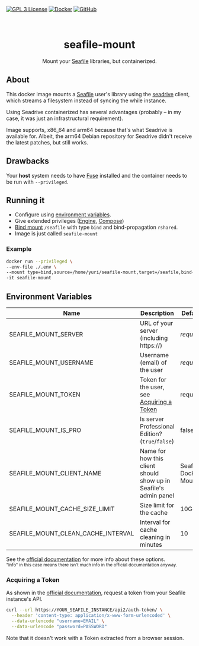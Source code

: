 [![GPL 3 License](https://img.shields.io/github/license/yuri-becker/seafile-mount?style=for-the-badge&logo=gnu&logoColor=white&color=%23A42E2B )](https://github.com/yuri-becker/seafile-mount/blob/main/LICENSE.md)
[![Docker](https://img.shields.io/docker/pulls/yuribecker/seafile-mount?style=for-the-badge&logo=docker&logoColor=white&color=%232496ED
)](https://hub.docker.com/r/yuribecker/seafile-mount)
[![GitHub](https://img.shields.io/github/stars/yuri-becker/seafile-mount?style=for-the-badge&logo=github&logoColor=white&color=%23181717)](https://github.com/yuri-becker/seafile-mount)

<br />
<div align="center">

  <h1 align="center"><strong>seafile-mount</strong></h1>

  <p align="center">
    Mount your <a href="https://www.seafile.com/en/home/">Seafile</a> libraries, but containerized.
  </p>
</div>

## About

This docker image mounts a [Seafile](https://www.seafile.com/en/home/) user's library using the [seadrive](https://help.seafile.com/drive_client/drive_client_for_linux/) client, which streams a filesystem instead of syncing the while instance.

Using Seadrive containerized has several advantages (probably – in my case, it was just an infrastructural requirement).

Image supports, x86_64 and arm64 because that's what Seadrive is available for. Albeit, the arm64 Debian repository for Seadrive didn't receive the latest patches, but still works.


## Drawbacks

Your **host** system needs to have [Fuse](https://github.com/libfuse/libfuse) installed and the container needs to be run with `--privileged`.

## Running it

* Configure using [environment variables](#environment-variables).
* Give extended privileges ([Engine](https://docs.docker.com/engine/reference/run/#runtime-privilege-and-linux-capabilities), [Compose](https://docs.docker.com/compose/compose-file/05-services/#privileged))
* [Bind mount](https://docs.docker.com/storage/bind-mounts/#use-a-bind-mount-with-compose) `/seafile` with type `bind` and bind-propagation `rshared`.
* Image is just called `seafile-mount`

### Example

```sh
docker run --privileged \
--env-file ./.env \
--mount type=bind,source=/home/yuri/seafile-mount,target=/seafile,bind-propagation=rshared \
-it seafile-mount
```


## Environment Variables

| Name                               | Description                                                          | Default              |
|------------------------------------|----------------------------------------------------------------------|----------------------|
| SEAFILE_MOUNT_SERVER               | URL of your server (including https://)                              | *required*           |
| SEAFILE_MOUNT_USERNAME             | Username (email) of the user                                         | *required*           |
| SEAFILE_MOUNT_TOKEN                | Token for the user, see [Acquiring a Token](#acquiring-a-token)      | required             |
| SEAFILE_MOUNT_IS_PRO               | Is server Professional Edition? (`true`/`false`)                     | false                |
| SEAFILE_MOUNT_CLIENT_NAME          | Name for how this client should show up in Seafile's admin panel | Seafile Docker Mount |
| SEAFILE_MOUNT_CACHE_SIZE_LIMIT     | Size limit for the cache                                             | 10GB                 |
| SEAFILE_MOUNT_CLEAN_CACHE_INTERVAL | Interval for cache cleaning in minutes                               | 10                   |

See
the [official documentation](https://help.seafile.com/drive_client/drive_client_for_linux/#running-seadrive-without-gui)
for more info about these options.<br/>
<sub>"Info" in this case means there isn't much info in the official documentation anyway.</sub>

### Acquiring a Token

As shown in the [official documentation](https://help.seafile.com/drive_client/drive_client_for_linux/#running-seadrive-without-gui), request a token from your Seafile instance's API.

```sh
curl --url https://YOUR_SEAFILE_INSTANCE/api2/auth-token/ \
  --header 'content-type: application/x-www-form-urlencoded' \
  --data-urlencode "username=EMAIL" \
  --data-urlencode "password=PASSWORD"
```

Note that it doesn't work with a Token extracted from a browser session.

